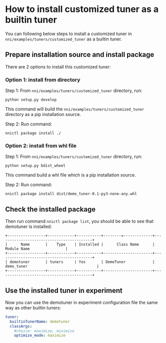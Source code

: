 # How to install customized tuner as a builtin tuner

You can following below steps to install a customized tuner in `nni/examples/tuners/customized_tuner` as a builtin tuner.

## Prepare installation source and install package

There are 2 options to install this customized tuner:

### Option 1: install from directory

Step 1: From `nni/examples/tuners/customized_tuner` directory, run:

`python setup.py develop`

This command will build the `nni/examples/tuners/customized_tuner` directory as a pip installation source.

Step 2: Run command:

`nnictl package install ./`

### Option 2: install from whl file

Step 1: From `nni/examples/tuners/customized_tuner` directory, run:

`python setup.py bdist_wheel`

This command build a whl file which is a pip installation source.

Step 2: Run command:

`nnictl package install dist/demo_tuner-0.1-py3-none-any.whl`

## Check the installed package

Then run command `nnictl package list`, you should be able to see that demotuner is installed:
```
+-----------------+------------+-----------+--------=-------------+------------------------------------------+
|      Name       |    Type    | Installed |      Class Name      |               Module Name                |
+-----------------+------------+-----------+----------------------+------------------------------------------+
| demotuner       | tuners     | Yes       | DemoTuner            | demo_tuner                               |
+-----------------+------------+-----------+----------------------+------------------------------------------+
```

## Use the installed tuner in experiment

Now you can use the demotuner in experiment configuration file the same way as other builtin tuners:

```yaml
tuner:
  builtinTunerName: demotuner
  classArgs:
    #choice: maximize, minimize
    optimize_mode: maximize
```
